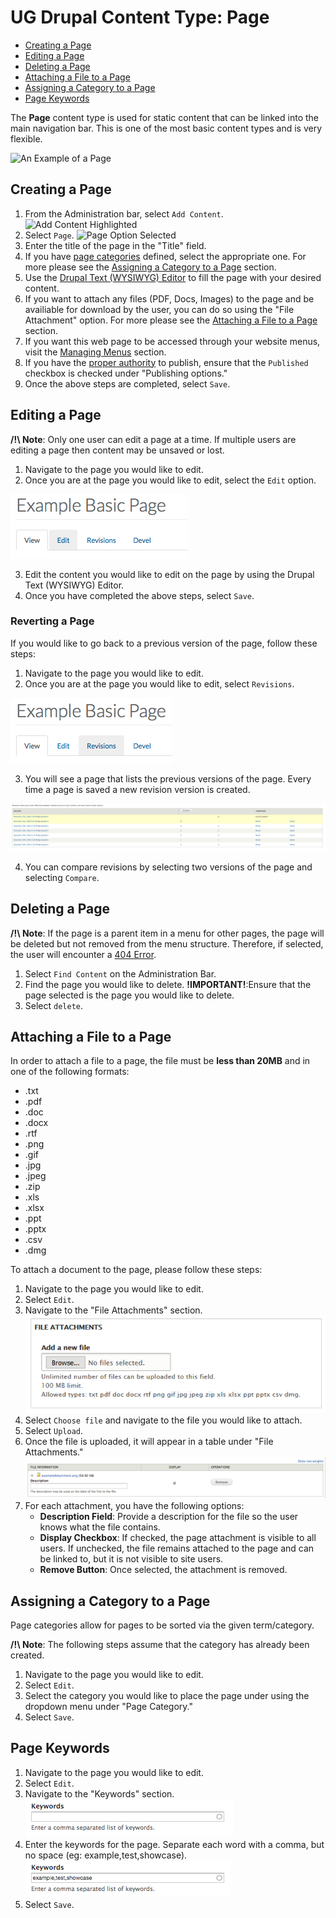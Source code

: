 # UG Drupal Content Type: Page

* [Creating a Page](howto-page.md#creating-a-page)
* [Editing a Page](howto-page.md#editing-a-page)
* [Deleting a Page](howto-page.md#deleting-a-page)
* [Attaching a File to a Page](howto-page.md#attaching-a-file-to-a-page)
* [Assigning a Category to a Page](howto-page.md#assigning-a-category-to-a-page)
* [Page Keywords](howto-page.md#page-keywords)


The **Page** content type is used for static content that can be linked into the main navigation bar. This is one of the most basic content types and is very flexible.

![An Example of a Page](../images/paex.png "Example of a Basic Page")

## Creating a Page
1. From the Administration bar, select `Add Content`.
 ![Add Content Highlighted](../images/ambac.png)
2. Select `Page`.
 ![Page Option Selected](../images/addconpage.png)
3. Enter the title of the page in the "Title" field.
4. If you have [page categories](../taxonomies.md) defined, select the appropriate one. For more please see the [Assigning a Category to a Page](howto-page.md#assigning-a-category-to-a-page) section.
5. Use the [Drupal Text (WYSIWYG) Editor](../wysiwyg-editor.md) to fill the page with your desired content.
6. If you want to attach any files (PDF, Docs, Images) to the page and be availiable for download by the user, you can do so using the "File Attachment" option. For more please see the [Attaching a File to a Page](howto-page.md#attaching-a-file-to-a-page) section.
7. If you want this web page to be accessed through your website menus, visit the [Managing Menus](../menuitems.html#adding-content-to-a-menu) section.
8. If you have the [proper authority](../rolesandresp.md) to publish, ensure that the `Published` checkbox is checked under "Publishing options."
9. Once the above steps are completed, select `Save`.

## Editing a Page

**/!\ Note**: Only one user can edit a page at a time. If multiple users are editing a page then content may be unsaved or lost.

1. Navigate to the page you would like to edit.
2. Once you are at the page you would like to edit, select the `Edit` option.

 ![Edit Tab](../images/contentEditTab.png)
 
3. Edit the content you would like to edit on the page by using the Drupal Text (WYSIWYG) Editor.
4. Once you have completed the above steps, select `Save`.

### Reverting a Page
If you would like to go back to a previous version of the page, follow these steps:

1. Navigate to the page you would like to edit.
2. Once you are at the page you would like to edit, select `Revisions`.

 ![Revisions Tab](../images/contentRevisionsTab.png)
 
3. You will see a page that lists the previous versions of the page. Every time a page is saved a new revision version is created.

 ![File Attachment option](../images/revisionsPage.png)
 
4. You can compare revisions by selecting two versions of the page and selecting `Compare`.

## Deleting a Page

**/!\ Note**: If the page is a parent item in a menu for other pages, the page will be deleted but not removed from the menu structure. Therefore, if selected, the user will encounter a [404 Error](../basicbeginner.md#common-web-errors).

1. Select `Find Content` on the Administration Bar.
2. Find the page you would like to delete. **!IMPORTANT!**:Ensure that the page selected is the page you would like to delete. 
3. Select `delete`.

## Attaching a File to a Page

In order to attach a file to a page, the file must be **less than 20MB** and in one of the following formats:
* .txt
* .pdf
* .doc
* .docx
* .rtf
* .png
* .gif
* .jpg
* .jpeg
* .zip
* .xls
* .xlsx
* .ppt
* .pptx
* .csv
* .dmg

To attach a document to the page, please follow these steps:

1. Navigate to the page you would like to edit.
2. Select `Edit`.
3. Navigate to the "File Attachments" section.
 ![File Attachment Option](../images/pageattach.png)
4. Select `Choose file` and navigate to the file you would like to attach.
5. Select `Upload`.
5. Once the file is uploaded, it will appear in a table under "File Attachments."
 ![File Attachment Table](../images/fileattachmentchart-new.png)
6. For each attachment, you have the following options:
    * **Description Field**: Provide a description for the file so the user knows what the file contains. 
    * **Display Checkbox**: If checked, the page attachment is visible to all users. If unchecked, the file remains attached to the page and can be linked to, but it is not visible to site users. 
    * **Remove Button**: Once selected, the attachment is removed.

## Assigning a Category to a Page

Page categories allow for pages to be sorted via the given term/category.

**/!\ Note**: The following steps assume that the category has already been created.

1. Navigate to the page you would like to edit.
2. Select `Edit`.
3. Select the category you would like to place the page under using the dropdown menu under "Page Category."
4. Select `Save`.

## Page Keywords
1. Navigate to the page you would like to edit.
2. Select `Edit`.
3. Navigate to the "Keywords" section.
 ![Keywords Section](../images/pageKeywordsEmpty.png)
4. Enter the keywords for the page. Separate each word with a comma, but no space (eg: example,test,showcase).
 ![Example Keywords Filled](../images/pageKeywordsFull.png)
5. Select `Save`.
